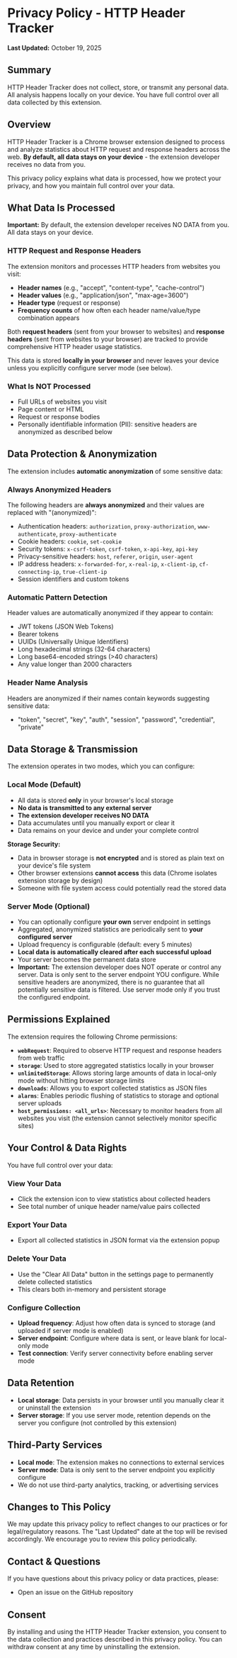 # Privacy Policy - HTTP Header Tracker

**Last Updated:** October 19, 2025

## Summary

HTTP Header Tracker does not collect, store, or transmit any personal data. All analysis happens locally on your device. You have full control over all data collected by this extension.

## Overview

HTTP Header Tracker is a Chrome browser extension designed to process and analyze statistics about HTTP request and response headers across the web. **By default, all data stays on your device** - the extension developer receives no data from you.

This privacy policy explains what data is processed, how we protect your privacy, and how you maintain full control over your data.

## What Data Is Processed

**Important:** By default, the extension developer receives NO DATA from you. All data stays on your device.

### HTTP Request and Response Headers

The extension monitors and processes HTTP headers from websites you visit:

- **Header names** (e.g., "accept", "content-type", "cache-control")
- **Header values** (e.g., "application/json", "max-age=3600")
- **Header type** (request or response)
- **Frequency counts** of how often each header name/value/type combination appears

Both **request headers** (sent from your browser to websites) and **response headers** (sent from websites to your browser) are tracked to provide comprehensive HTTP header usage statistics.

This data is stored **locally in your browser** and never leaves your device unless you explicitly configure server mode (see below).

### What Is NOT Processed

- Full URLs of websites you visit
- Page content or HTML
- Request or response bodies
- Personally identifiable information (PII): sensitive headers are anonymized as described below

## Data Protection & Anonymization

The extension includes **automatic anonymization** of some sensitive data:

### Always Anonymized Headers

The following headers are **always anonymized** and their values are replaced with "(anonymized)":

- Authentication headers: `authorization`, `proxy-authorization`, `www-authenticate`, `proxy-authenticate`
- Cookie headers: `cookie`, `set-cookie`
- Security tokens: `x-csrf-token`, `csrf-token`, `x-api-key`, `api-key`
- Privacy-sensitive headers: `host`, `referer`, `origin`, `user-agent`
- IP address headers: `x-forwarded-for`, `x-real-ip`, `x-client-ip`, `cf-connecting-ip`, `true-client-ip`
- Session identifiers and custom tokens

### Automatic Pattern Detection

Header values are automatically anonymized if they appear to contain:

- JWT tokens (JSON Web Tokens)
- Bearer tokens
- UUIDs (Universally Unique Identifiers)
- Long hexadecimal strings (32-64 characters)
- Long base64-encoded strings (>40 characters)
- Any value longer than 2000 characters

### Header Name Analysis

Headers are anonymized if their names contain keywords suggesting sensitive data:

- "token", "secret", "key", "auth", "session", "password", "credential", "private"

## Data Storage & Transmission

The extension operates in two modes, which you can configure:

### Local Mode (Default)

- All data is stored **only** in your browser's local storage
- **No data is transmitted to any external server**
- **The extension developer receives NO DATA**
- Data accumulates until you manually export or clear it
- Data remains on your device and under your complete control

**Storage Security:**

- Data in browser storage is **not encrypted** and is stored as plain text on your device's file system
- Other browser extensions **cannot access** this data (Chrome isolates extension storage by design)
- Someone with file system access could potentially read the stored data

### Server Mode (Optional)

- You can optionally configure **your own** server endpoint in settings
- Aggregated, anonymized statistics are periodically sent to **your configured server**
- Upload frequency is configurable (default: every 5 minutes)
- **Local data is automatically cleared after each successful upload**
- Your server becomes the permanent data store
- **Important:** The extension developer does NOT operate or control any server. Data is only sent to the server endpoint YOU configure. While sensitive headers are anonymized, there is no guarantee that all potentially sensitive data is filtered. Use server mode only if you trust the configured endpoint.

## Permissions Explained

The extension requires the following Chrome permissions:

- **`webRequest`**: Required to observe HTTP request and response headers from web traffic
- **`storage`**: Used to store aggregated statistics locally in your browser
- **`unlimitedStorage`**: Allows storing large amounts of data in local-only mode without hitting browser storage limits
- **`downloads`**: Allows you to export collected statistics as JSON files
- **`alarms`**: Enables periodic flushing of statistics to storage and optional server uploads
- **`host_permissions: <all_urls>`**: Necessary to monitor headers from all websites you visit (the extension cannot selectively monitor specific sites)

## Your Control & Data Rights

You have full control over your data:

### View Your Data

- Click the extension icon to view statistics about collected headers
- See total number of unique header name/value pairs collected

### Export Your Data

- Export all collected statistics in JSON format via the extension popup

### Delete Your Data

- Use the "Clear All Data" button in the settings page to permanently delete collected statistics
- This clears both in-memory and persistent storage

### Configure Collection

- **Upload frequency**: Adjust how often data is synced to storage (and uploaded if server mode is enabled)
- **Server endpoint**: Configure where data is sent, or leave blank for local-only mode
- **Test connection**: Verify server connectivity before enabling server mode

## Data Retention

- **Local storage**: Data persists in your browser until you manually clear it or uninstall the extension
- **Server storage**: If you use server mode, retention depends on the server you configure (not controlled by this extension)

## Third-Party Services

- **Local mode**: The extension makes no connections to external services
- **Server mode**: Data is only sent to the server endpoint you explicitly configure
- We do not use third-party analytics, tracking, or advertising services

## Changes to This Policy

We may update this privacy policy to reflect changes to our practices or for legal/regulatory reasons. The "Last Updated" date at the top will be revised accordingly. We encourage you to review this policy periodically.

## Contact & Questions

If you have questions about this privacy policy or data practices, please:

- Open an issue on the GitHub repository

## Consent

By installing and using the HTTP Header Tracker extension, you consent to the data collection and practices described in this privacy policy. You can withdraw consent at any time by uninstalling the extension.

